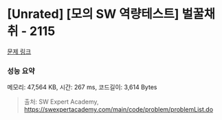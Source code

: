# [Unrated] [모의 SW 역량테스트] 벌꿀채취 - 2115 

[문제 링크](https://swexpertacademy.com/main/code/problem/problemDetail.do?contestProbId=AV5V4A46AdIDFAWu) 

### 성능 요약

메모리: 47,564 KB, 시간: 267 ms, 코드길이: 3,614 Bytes



> 출처: SW Expert Academy, https://swexpertacademy.com/main/code/problem/problemList.do